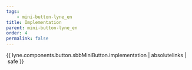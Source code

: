 ```yaml
---
tags: 
    - mini-button-lyne_en
title: Implementation
parent: mini-button-lyne_en
order: 4
permalink: false  
---
```

{{ lyne.components.button.sbbMiniButton.implementation | absolutelinks | safe }}